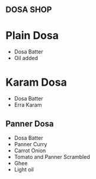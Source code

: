 ## DOSA SHOP

# Plain Dosa
* Dosa Batter
* Oil added

# Karam Dosa
* Dosa Batter
* Erra Karam

## Panner Dosa
* Dosa Batter
* Panner Curry
* Carrot Onion
* Tomato and Panner Scrambled
* Ghee
* Light oil